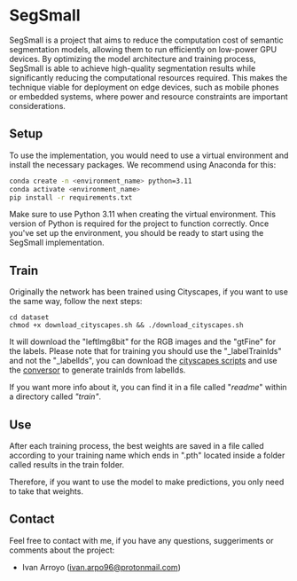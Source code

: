 # SegSmall

SegSmall is a project that aims to reduce the computation cost of semantic segmentation models, allowing them to run efficiently on low-power GPU devices. By optimizing the model architecture and training process, SegSmall is able to achieve high-quality segmentation results while significantly reducing the computational resources required. This makes the technique viable for deployment on edge devices, such as mobile phones or embedded systems, where power and resource constraints are important considerations.

## Setup

To use the implementation, you would need to use a virtual environment and install the necessary packages.
We recommend using Anaconda for this:

```bash
conda create -n <environment_name> python=3.11
conda activate <environment_name>
pip install -r requirements.txt
```

Make sure to use Python 3.11 when creating the virtual environment. This version of Python is required for the project to function correctly.
Once you've set up the environment, you should be ready to start using the SegSmall implementation.

## Train

Originally the network has been trained using Cityscapes, if you want to use the same way, follow the next steps:

```
cd dataset
chmod +x download_cityscapes.sh && ./download_cityscapes.sh
```

It will download the "leftImg8bit" for the RGB images and the "gtFine" for the labels. Please note that for training you should use the "_labelTrainIds" and not the "_labelIds", you can download the [cityscapes scripts](https://github.com/mcordts/cityscapesScripts) and use the [conversor](https://github.com/mcordts/cityscapesScripts/blob/master/cityscapesscripts/preparation/createTrainIdLabelImgs.py) to generate trainIds from labelIds.

If you want more info about it, you can find it in a file called "*readme*" within a directory called *"train"*.

## Use

After each training process, the best weights are saved in a file called according to your training name which ends in ".pth" located inside a folder called results in the train folder.

Therefore, if you want to use the model to make predictions, you only need to take that weights.

## Contact

Feel free to contact with me, if you have any questions, suggeriments or comments about the project:

* Ivan Arroyo (ivan.arpo96@protonmail.com)
